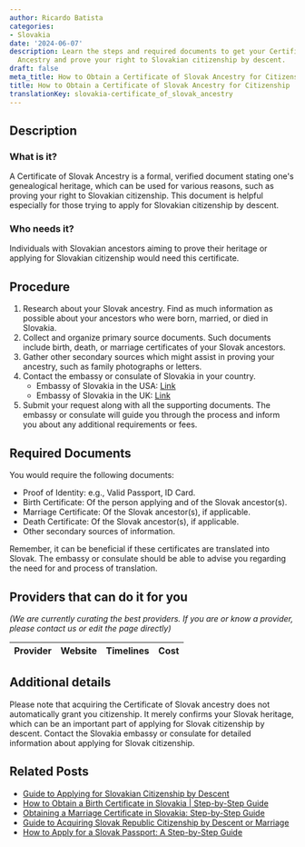```yaml
---
author: Ricardo Batista
categories:
- Slovakia
date: '2024-06-07'
description: Learn the steps and required documents to get your Certificate of Slovak
  Ancestry and prove your right to Slovakian citizenship by descent.
draft: false
meta_title: How to Obtain a Certificate of Slovak Ancestry for Citizenship
title: How to Obtain a Certificate of Slovak Ancestry for Citizenship
translationKey: slovakia-certificate_of_slovak_ancestry
---
```


## Description
### What is it?
A Certificate of Slovak Ancestry is a formal, verified document stating one's genealogical heritage, which can be used for various reasons, such as proving your right to Slovakian citizenship. This document is helpful especially for those trying to apply for Slovakian citizenship by descent.

### Who needs it?
Individuals with Slovakian ancestors aiming to prove their heritage or applying for Slovakian citizenship would need this certificate.

## Procedure
1. Research about your Slovak ancestry. Find as much information as possible about your ancestors who were born, married, or died in Slovakia.
2. Collect and organize primary source documents. Such documents include birth, death, or marriage certificates of your Slovak ancestors.
3. Gather other secondary sources which might assist in proving your ancestry, such as family photographs or letters.
4. Contact the embassy or consulate of Slovakia in your country. 
    - Embassy of Slovakia in the USA: [Link](http://www.mzv.sk/washington)
     - Embassy of Slovakia in the UK: [Link](http://www.mzv.sk/london) 
5. Submit your request along with all the supporting documents. The embassy or consulate will guide you through the process and inform you about any additional requirements or fees.

## Required Documents
You would require the following documents:
- Proof of Identity: e.g., Valid Passport, ID Card.
- Birth Certificate: Of the person applying and of the Slovak ancestor(s).
- Marriage Certificate: Of the Slovak ancestor(s), if applicable.
- Death Certificate: Of the Slovak ancestor(s), if applicable.
- Other secondary sources of information.

Remember, it can be beneficial if these certificates are translated into Slovak. The embassy or consulate should be able to advise you regarding the need for and process of translation.

## Providers that can do it for you

_(We are currently curating the best providers. If you are or know a provider, please contact us or edit the page directly)_

| Provider        |     Website     |     Timelines    |       Cost      |
| :-------------: | :-------------: |  :-------------: | :-------------: |

## Additional details
Please note that acquiring the Certificate of Slovak ancestry does not automatically grant you citizenship. It merely confirms your Slovak heritage, which can be an important part of applying for Slovak citizenship by descent. Contact the Slovakia embassy or consulate for detailed information about applying for Slovak citizenship.
## Related Posts

- [Guide to Applying for Slovakian Citizenship by Descent](https://tramitit.com/guides/slovakia/application_for_citizenship/)
- [How to Obtain a Birth Certificate in Slovakia | Step-by-Step Guide](https://tramitit.com/guides/slovakia/issuance_of_birth_certificate/)
- [Obtaining a Marriage Certificate in Slovakia: Step-by-Step Guide](https://tramitit.com/guides/slovakia/issuance_of_marriage_certificate/)
- [Guide to Acquiring Slovak Republic Citizenship by Descent or Marriage](https://tramitit.com/guides/slovakia/acquisition_of_slovak_citizenship/)
- [How to Apply for a Slovak Passport: A Step-by-Step Guide](https://tramitit.com/guides/slovakia/issuance_of_passport/)